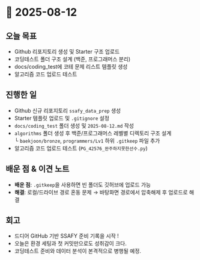 # 📅 2025-08-12

## 오늘 목표
- Github 리포지토리 생성 및 Starter 구조 업로드 
- 코딩테스트 폴더 구조 설계 (백준, 프로그래머스 분리) 
- docs/coding_test에 코테 문제 리스트 템플릿 생성 
- 알고리즘 코드 업로드 테스트 

## 진행한 일
- Github 신규 리포지토리 `ssafy_data_prep` 생성
- Starter 템플릿 업로드 및 `.gitignore` 설정
- `docs/coding_test` 폴더 생성 및 `2025-08-12.md` 작성
- `algorithms` 폴더 생성 후 백준/프로그래머스 레벨별 디렉토리 구조 설계  
  └ `baekjoon/bronze`, `programmers/Lv1` 하위 `.gitkeep` 파일 추가
- 알고리즘 코드 업로드 테스트 (`PG_42576_완주하지못한선수.py`)

## 배운 점 & 이견 노트
- **배운 점**: `.gitkeep`을 사용하면 빈 폴더도 깃허브에 업로드 가능  
- **해결**: 로컬/드라이브 경로 혼동 문제 → 바탕화면 경로에서 압축해제 후 업로드로 해결

## 회고
- 드디어 GitHub 기반 SSAFY 준비 기록을 시작 !  
- 오늘은 환경 세팅과 첫 커밋만으로도 성취감이 크다.  
- 코딩테스트 준비와 데이터 분석이 본격적으로 병행될 예정.
